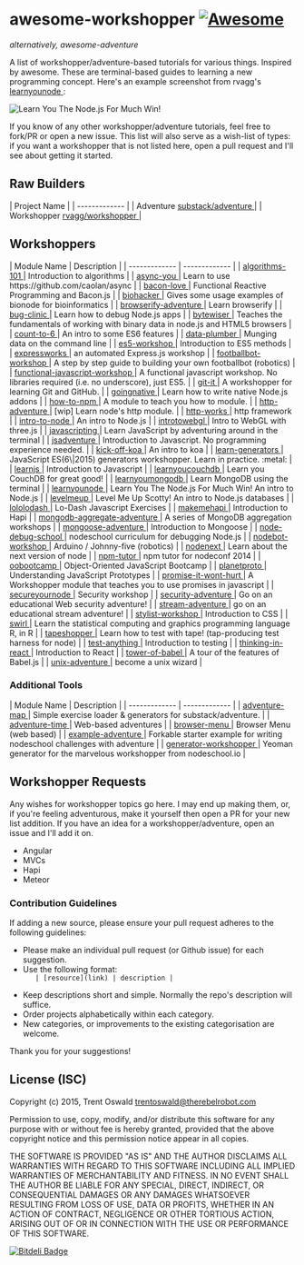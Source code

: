 <h1>
 awesome-workshopper
 <a href="https://github.com/sindresorhus/awesome">
  <img alt="Awesome" src="https://cdn.rawgit.com/sindresorhus/awesome/d7305f38d29fed78fa85652e3a63e154dd8e8829/media/badge.svg"/>
 </a>
</h1>
<p>
 <em>
  alternatively, awesome-adventure
 </em>
</p>
<p>
 A list of workshopper/adventure-based tutorials for various things. Inspired by awesome. These are terminal-based guides to learning a new programming concept. Here's an example screenshot from rvagg's
 <a href="https://github.com/workshopper/learnyounode">
  learnyounode
 </a>
 :
</p>
<p>
 <img alt="Learn You The Node.js For Much Win!" src="https://raw.github.com/rvagg/learnyounode/master/learnyounode.png"/>
</p>
<p>
 If you know of any other workshopper/adventure tutorials, feel free to fork/PR or open a new issue. This list will also serve as a wish-list of types: if you want a workshopper that is not listed here, open a pull request and I'll see about getting it started.
</p>
<h2>
 Raw Builders
</h2>
<p>
 | Project Name  |
| ------------- |
| Adventure
 <a href="https://github.com/substack/adventure">
  substack/adventure
 </a>
 |
| Workshopper
 <a href="https://github.com/workshopper/workshopper">
  rvagg/workshopper
 </a>
 |
</p>
<h2>
 Workshoppers
</h2>
<p>
 | Module Name  | Description |
| ------------- | ------------- |
|
 <a href="https://github.com/linclark/algorithms-101">
  algorithms-101
 </a>
 | Introduction to algorithms |
|
 <a href="https://github.com/bulkan/async-you">
  async-you
 </a>
 | Learn to use https://github.com/caolan/async |
|
 <a href="https://github.com/mikaelbr/bacon-love">
  bacon-love
 </a>
 | Functional Reactive Programming and Bacon.js |
|
 <a href="https://github.com/bionode/biohacker">
  biohacker
 </a>
 | Gives some usage examples of bionode for bioinformatics |
|
 <a href="https://github.com/substack/browserify-adventure">
  browserify-adventure
 </a>
 | Learn browserify |
|
 <a href="https://github.com/othiym23/bug-clinic">
  bug-clinic
 </a>
 | Learn how to debug Node.js apps |
|
 <a href="https://github.com/maxogden/bytewiser">
  bytewiser
 </a>
 | Teaches the fundamentals of working with binary data in node.js and HTML5 browsers |
|
 <a href="https://github.com/domenic/count-to-6">
  count-to-6
 </a>
 | An intro to some ES6 features |
|
 <a href="https://github.com/maxogden/data-plumber">
  data-plumber
 </a>
 | Munging data on the command line |
|
 <a href="https://github.com/timoxley/es5-workshop">
  es5-workshop
 </a>
 | Introduction to ES5 methods |
|
 <a href="https://github.com/azat-co/expressworks">
  expressworks
 </a>
 | an automated Express.js workshop |
|
 <a href="https://github.com/alanshaw/footballbot-workshop">
  footballbot-workshop
 </a>
 | A step by step guide to building your own footballbot (robotics) |
|
 <a href="https://github.com/timoxley/functional-javascript-workshop">
  functional-javascript-workshop
 </a>
 | A functional javascript workshop. No libraries required (i.e. no underscore), just ES5. |
|
 <a href="https://github.com/jlord/git-it">
  git-it
 </a>
 | A workshopper for learning Git and GitHub. |
|
 <a href="https://github.com/workshopper/goingnative">
  goingnative
 </a>
 | Learn how to write native Node.js addons |
|
 <a href="https://github.com/npm/how-to-npm">
  how-to-npm
 </a>
 | A module to teach you how to module. |
|
 <a href="https://github.com/yoshuawuyts/http-adventure">
  http-adventure
 </a>
 | [wip] Learn node's http module. |
|
 <a href="https://github.com/Raynos/http-works">
  http-works
 </a>
 | http framework |
|
 <a href="https://github.com/sherodtaylor/intro-to-node">
  intro-to-node
 </a>
 | An intro to Node.js  |
|
 <a href="https://github.com/alexmackey/IntroToWebGLWithThreeJS">
  introtowebgl
 </a>
 | Intro to WebGL with three.js |
|
 <a href="https://github.com/sethvincent/javascripting">
  javascripting
 </a>
 | Learn JavaScript by adventuring around in the terminal |
|
 <a href="https://github.com/mk30/jsadventure">
  jsadventure
 </a>
 | Introduction to Javascript. No programming experience needed. |
|
 <a href="https://github.com/koajs/kick-off-koa">
  kick-off-koa
 </a>
 | An intro to koa |
|
 <a href="https://github.com/isRuslan/learn-generators">
  learn-generators
 </a>
 | JavaScript ES(6\|2015) generators workshopper. Learn in practice. :metal: |
|
 <a href="https://github.com/mikeal/learnjs">
  learnjs
 </a>
 | Introduction to Javascript |
|
 <a href="https://github.com/robertkowalski/learnyoucouchdb">
  learnyoucouchdb
 </a>
 | Learn you CouchDB for great good! |
|
 <a href="https://github.com/braz/learnyoumongodb">
  learnyoumongodb
 </a>
 | Learn MongoDB using the terminal |
|
 <a href="https://github.com/workshopper/learnyounode">
  learnyounode
 </a>
 | Learn You The Node.js For Much Win! An intro to Node.js |
|
 <a href="https://github.com/workshopper/levelmeup">
  levelmeup
 </a>
 | Level Me Up Scotty! An intro to Node.js databases |
|
 <a href="https://github.com/mdunisch/lololodash">
  lololodash
 </a>
 | Lo-Dash Javascript Exercises |
|
 <a href="https://github.com/nvcexploder/makemehapi">
  makemehapi
 </a>
 | Introduction to Hapi |
|
 <a href="https://github.com/braz/mongodb-aggregate-adventure">
  mongodb-aggregate-adventure
 </a>
 | A series of MongoDB aggregation workshops |
|
 <a href="https://github.com/wearefractal/mongoose-adventure">
  mongoose-adventure
 </a>
 | Introduction to Mongoose |
|
 <a href="https://github.com/joyent/node-debug-school">
  node-debug-school
 </a>
 | nodeschool curriculum for debugging Node.js |
|
 <a href="https://github.com/tableflip/nodebot-workshop">
  nodebot-workshop
 </a>
 | Arduino / Johnny-five (robotics) |
|
 <a href="https://github.com/geek/nodenext">
  nodenext
 </a>
 | Learn about the next version of node |
|
 <a href="https://github.com/timoxley/npm-tutor">
  npm-tutor
 </a>
 | npm tutor for nodeconf 2014 |
|
 <a href="https://github.com/winsonwq/OOBootcamp.js">
  oobootcamp
 </a>
 | Object-Oriented JavaScript Bootcamp |
|
 <a href="https://github.com/sporto/planetproto">
  planetproto
 </a>
 | Understanding JavaScript Prototypes |
|
 <a href="https://github.com/stevekane/promise-it-wont-hurt">
  promise-it-wont-hurt
 </a>
 | A Workshopper module that teaches you to use promises in javascript |
|
 <a href="https://github.com/someoneweird/secureyournode">
  secureyournode
 </a>
 | Security workshop |
|
 <a href="https://github.com/toolness/security-adventure">
  security-adventure
 </a>
 | Go on an educational Web security adventure! |
|
 <a href="https://github.com/substack/stream-adventure">
  stream-adventure
 </a>
 | go on an educational stream adventure! |
|
 <a href="https://github.com/alanshaw/stylist">
  stylist-workshop
 </a>
 | Introduction to CSS |
|
 <a href="https://github.com/swirldev/swirl">
  swirl
 </a>
 | Learn the statistical computing and graphics programming language R, in R |
|
 <a href="https://github.com/tomgco/tapeshopper">
  tapeshopper
 </a>
 | Learn how to test with tape! (tap-producing test harness for node) |
|
 <a href="https://github.com/finnp/test-anything">
  test-anything
 </a>
 | Introduction to testing |
|
 <a href="https://github.com/asbjornenge/thinking-in-react">
  thinking-in-react
 </a>
 | Introduction to React |
|
 <a href="https://github.com/yosuke-furukawa/tower-of-babel">
  tower-of-babel
 </a>
 | A tour of the features of Babel.js |
|
 <a href="https://github.com/substack/unix-adventure">
  unix-adventure
 </a>
 | become a unix wizard |
</p>
<h3>
 Additional Tools
</h3>
<p>
 | Module Name  | Description |
| ------------- | ------------- |
|
 <a href="https://github.com/timoxley/adventure-map">
  adventure-map
 </a>
 | Simple exercise loader & generators for substack/adventure. |
|
 <a href="https://github.com/maxogden/adventure-time">
  adventure-time
 </a>
 | Web-based adventures |
|
 <a href="https://www.npmjs.com/package/browser-menu">
  browser-menu
 </a>
 | Browser Menu (web based) |
|
 <a href="https://github.com/substack/example-adventure">
  example-adventure
 </a>
 | Forkable starter example for writing nodeschool challenges with adventure |
|
 <a href="https://github.com/mindcookin/generator-workshopper">
  generator-workshopper
 </a>
 | Yeoman generator for the marvelous workshopper from nodeschool.io |
</p>
<h2>
 Workshopper Requests
</h2>
<p>
 Any wishes for workshopper topics go here. I may end up making them, or, if you're feeling adventurous, make it yourself then open a PR for your new list addition. If you have an idea for a workshopper/adventure, open an issue and I'll add it on.
</p>
<ul>
 <li>
  Angular
 </li>
 <li>
  MVCs
 </li>
 <li>
  Hapi
 </li>
 <li>
  Meteor
 </li>
</ul>
<h3>
 Contribution Guidelines
</h3>
<p>
 If adding a new source, please ensure your pull request adheres to the following guidelines:
</p>
<ul>
 <li>
  Please make an individual pull request (or Github issue) for each suggestion.
 </li>
 <li>
  Use the following format:
  <code>
   | [resource](link) | description |
  </code>
 </li>
 <li>
  Keep descriptions short and simple. Normally the repo's description will suffice.
 </li>
 <li>
  Order projects alphabetically within each category.
 </li>
 <li>
  New categories, or improvements to the existing categorisation are welcome.
 </li>
</ul>
<p>
 Thank you for your suggestions!
</p>
<h2>
 License (ISC)
</h2>
<p>
 Copyright (c) 2015, Trent Oswald
 <a href="mailto:trentoswald@therebelrobot.com">
  trentoswald@therebelrobot.com
 </a>
</p>
<p>
 Permission to use, copy, modify, and/or distribute this software for any purpose with or without fee is hereby granted, provided that the above copyright notice and this permission notice appear in all copies.
</p>
<p>
 THE SOFTWARE IS PROVIDED "AS IS" AND THE AUTHOR DISCLAIMS ALL WARRANTIES WITH REGARD TO THIS SOFTWARE INCLUDING ALL IMPLIED WARRANTIES OF MERCHANTABILITY AND FITNESS. IN NO EVENT SHALL THE AUTHOR BE LIABLE FOR ANY SPECIAL, DIRECT, INDIRECT, OR CONSEQUENTIAL DAMAGES OR ANY DAMAGES WHATSOEVER RESULTING FROM LOSS OF USE, DATA OR PROFITS, WHETHER IN AN ACTION OF CONTRACT, NEGLIGENCE OR OTHER TORTIOUS ACTION, ARISING OUT OF OR IN CONNECTION WITH THE USE OR PERFORMANCE OF THIS SOFTWARE.
</p>
<p>
 <a href="https://bitdeli.com/free" title="Bitdeli Badge">
  <img alt="Bitdeli Badge" src="https://d2weczhvl823v0.cloudfront.net/therebelrobot/awesome-workshopper/trend.png"/>
 </a>
</p>
